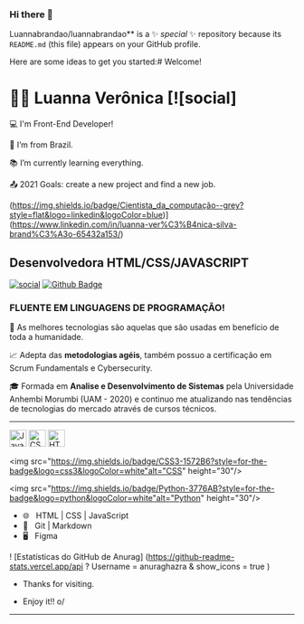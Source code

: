### Hi there 👋

Luannabrandao/luannabrandao** is a ✨ _special_ ✨ repository because its `README.md` (this file) appears on your GitHub profile.

Here are some ideas to get you started:# Welcome!


# 👨‍💻 Luanna Verônica  [![social]

:computer: I'm Front-End Developer!

:house_with_garden: I’m from Brazil.

:books: I’m currently learning everything.

:outbox_tray: 2021 Goals: create a new project and find a new job.

(https://img.shields.io/badge/Cientista_da_computação--grey?style=flat&logo=linkedin&logoColor=blue)](https://www.linkedin.com/in/luanna-ver%C3%B4nica-silva-brand%C3%A3o-65432a153/)

## Desenvolvedora HTML/CSS/JAVASCRIPT 

[![social](https://img.shields.io/badge/Linkedin--blue?style=for-the-badge&logo=linkedin&logoColor=blue)](https://www.linkedin.com/in/luanna-ver%C3%B4nica-silva-brand%C3%A3o-65432a153/)
[![Github Badge](https://img.shields.io/badge/-Github-000?style=flat-square&logo=Github&logoColor=white&link=https://github.com/Luannabrandao)](https://github.com/Luannabrandao)


### FLUENTE EM LINGUAGENS DE PROGRAMAÇÃO!

🎯 As melhores tecnologias são aquelas que são usadas em benefício de toda a humanidade.

📈 Adepta das **metodologias agéis**, também possuo a certificação em Scrum Fundamentals e Cybersecurity.

🎓 Formada em **Analise e Desenvolvimento de Sistemas** pela Universidade Anhembi Morumbi (UAM - 2020) e continuo me atualizando nas tendências de tecnologias do mercado através de cursos técnicos.

***
 <img src="https://upload.wikimedia.org/wikipedia/commons/thumb/9/99/Unofficial_JavaScript_logo_2.svg/480px-Unofficial_JavaScript_logo_2.svg.png" alt="JavaScript" height="30"/>

<img src="https://seeklogo.com/images/C/css3-logo-8724075274-seeklogo.com.png" alt="CSS3" height="30"/>
  <img src="https://logodownload.org/wp-content/uploads/2016/10/html5-logo-1.png" alt="HTML5" height="30"/>

<img src="https://img.shields.io/badge/CSS3-1572B6?style=for-the-badge&logo=css3&logoColor=white"alt="CSS"	 height="30"/>

<img src="https://img.shields.io/badge/Python-3776AB?style=for-the-badge&logo=python&logoColor=white"alt="Python"	 height="30"/>

- 🌐 &nbsp; HTML | CSS | JavaScript 
- 🔧 &nbsp; Git | Markdown 
- 🖥 &nbsp; Figma

! [Estatísticas do GitHub de Anurag] (https://github-readme-stats.vercel.app/api ? Username = anuraghazra & show_icons = true )


- Thanks for visiting.

- Enjoy it!! o/

----------------------------------------------------------------------------------
